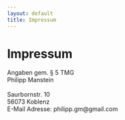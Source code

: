 ```yaml
---
layout: default
title: Impressum
---
```


<div class="post">
	<h1 class="pageTitle">Impressum</h1>
	<div>Angaben gem. § 5 TMG</div>
    <div>Philipp Manstein</div>
    <br/>
    <div>Saurbornstr. 10</div>
    <div>56073 Koblenz</div>
    <div>E-Mail Adresse: philipp.gm@gmail.com</div>
</div>
